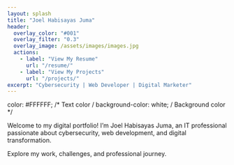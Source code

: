 ```yaml
---
layout: splash
title: "Joel Habisayas Juma"
header:
  overlay_color: "#001"
  overlay_filter: "0.3"
  overlay_image: /assets/images/images.jpg
  actions:
    - label: "View My Resume"
      url: "/resume/"
    - label: "View My Projects"
      url: "/projects/"
excerpt: "Cybersecurity | Web Developer | Digital Marketer"
---
```


<style>
  .splash .btn {
    color: #ffffff !important;
    border-color: #ffffff !important;
  }
</style>



color: #FFFFFF; /* Text color / background-color: white; / Background color */

Welcome to my digital portfolio! I’m Joel Habisayas Juma, an IT professional passionate about cybersecurity, web development, and digital transformation.

Explore my work, challenges, and professional journey.
